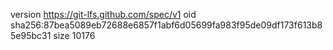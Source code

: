 version https://git-lfs.github.com/spec/v1
oid sha256:87bea5089eb72688e6857f1abf6d05699fa983f95de09df173f613b85e95bc31
size 10176
